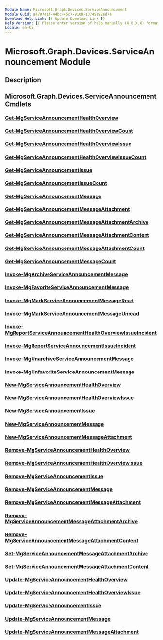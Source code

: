 ```yaml
---
Module Name: Microsoft.Graph.Devices.ServiceAnnouncement
Module Guid: a4787a14-44bc-45c7-910b-13749e92ed7a
Download Help Link: {{ Update Download Link }}
Help Version: {{ Please enter version of help manually (X.X.X.X) format }}
Locale: en-US
---
```


# Microsoft.Graph.Devices.ServiceAnnouncement Module
## Description


## Microsoft.Graph.Devices.ServiceAnnouncement Cmdlets
### [Get-MgServiceAnnouncementHealthOverview](Get-MgServiceAnnouncementHealthOverview.md)


### [Get-MgServiceAnnouncementHealthOverviewCount](Get-MgServiceAnnouncementHealthOverviewCount.md)


### [Get-MgServiceAnnouncementHealthOverviewIssue](Get-MgServiceAnnouncementHealthOverviewIssue.md)


### [Get-MgServiceAnnouncementHealthOverviewIssueCount](Get-MgServiceAnnouncementHealthOverviewIssueCount.md)


### [Get-MgServiceAnnouncementIssue](Get-MgServiceAnnouncementIssue.md)


### [Get-MgServiceAnnouncementIssueCount](Get-MgServiceAnnouncementIssueCount.md)


### [Get-MgServiceAnnouncementMessage](Get-MgServiceAnnouncementMessage.md)


### [Get-MgServiceAnnouncementMessageAttachment](Get-MgServiceAnnouncementMessageAttachment.md)


### [Get-MgServiceAnnouncementMessageAttachmentArchive](Get-MgServiceAnnouncementMessageAttachmentArchive.md)


### [Get-MgServiceAnnouncementMessageAttachmentContent](Get-MgServiceAnnouncementMessageAttachmentContent.md)


### [Get-MgServiceAnnouncementMessageAttachmentCount](Get-MgServiceAnnouncementMessageAttachmentCount.md)


### [Get-MgServiceAnnouncementMessageCount](Get-MgServiceAnnouncementMessageCount.md)


### [Invoke-MgArchiveServiceAnnouncementMessage](Invoke-MgArchiveServiceAnnouncementMessage.md)


### [Invoke-MgFavoriteServiceAnnouncementMessage](Invoke-MgFavoriteServiceAnnouncementMessage.md)


### [Invoke-MgMarkServiceAnnouncementMessageRead](Invoke-MgMarkServiceAnnouncementMessageRead.md)


### [Invoke-MgMarkServiceAnnouncementMessageUnread](Invoke-MgMarkServiceAnnouncementMessageUnread.md)


### [Invoke-MgReportServiceAnnouncementHealthOverviewIssueIncident](Invoke-MgReportServiceAnnouncementHealthOverviewIssueIncident.md)


### [Invoke-MgReportServiceAnnouncementIssueIncident](Invoke-MgReportServiceAnnouncementIssueIncident.md)


### [Invoke-MgUnarchiveServiceAnnouncementMessage](Invoke-MgUnarchiveServiceAnnouncementMessage.md)


### [Invoke-MgUnfavoriteServiceAnnouncementMessage](Invoke-MgUnfavoriteServiceAnnouncementMessage.md)


### [New-MgServiceAnnouncementHealthOverview](New-MgServiceAnnouncementHealthOverview.md)


### [New-MgServiceAnnouncementHealthOverviewIssue](New-MgServiceAnnouncementHealthOverviewIssue.md)


### [New-MgServiceAnnouncementIssue](New-MgServiceAnnouncementIssue.md)


### [New-MgServiceAnnouncementMessage](New-MgServiceAnnouncementMessage.md)


### [New-MgServiceAnnouncementMessageAttachment](New-MgServiceAnnouncementMessageAttachment.md)


### [Remove-MgServiceAnnouncementHealthOverview](Remove-MgServiceAnnouncementHealthOverview.md)


### [Remove-MgServiceAnnouncementHealthOverviewIssue](Remove-MgServiceAnnouncementHealthOverviewIssue.md)


### [Remove-MgServiceAnnouncementIssue](Remove-MgServiceAnnouncementIssue.md)


### [Remove-MgServiceAnnouncementMessage](Remove-MgServiceAnnouncementMessage.md)


### [Remove-MgServiceAnnouncementMessageAttachment](Remove-MgServiceAnnouncementMessageAttachment.md)


### [Remove-MgServiceAnnouncementMessageAttachmentArchive](Remove-MgServiceAnnouncementMessageAttachmentArchive.md)


### [Remove-MgServiceAnnouncementMessageAttachmentContent](Remove-MgServiceAnnouncementMessageAttachmentContent.md)


### [Set-MgServiceAnnouncementMessageAttachmentArchive](Set-MgServiceAnnouncementMessageAttachmentArchive.md)


### [Set-MgServiceAnnouncementMessageAttachmentContent](Set-MgServiceAnnouncementMessageAttachmentContent.md)


### [Update-MgServiceAnnouncementHealthOverview](Update-MgServiceAnnouncementHealthOverview.md)


### [Update-MgServiceAnnouncementHealthOverviewIssue](Update-MgServiceAnnouncementHealthOverviewIssue.md)


### [Update-MgServiceAnnouncementIssue](Update-MgServiceAnnouncementIssue.md)


### [Update-MgServiceAnnouncementMessage](Update-MgServiceAnnouncementMessage.md)


### [Update-MgServiceAnnouncementMessageAttachment](Update-MgServiceAnnouncementMessageAttachment.md)



